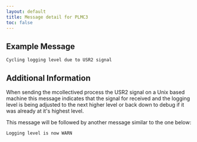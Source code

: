 ```yaml
---
layout: default
title: Message detail for PLMC3
toc: false
---
```


Example Message
---------------

    Cycling logging level due to USR2 signal

Additional Information
----------------------

When sending the mcollectived process the USR2 signal on a Unix based machine this message indicates that the signal for received and the logging level is being adjusted to the next higher level or back down to debug if it was already at it's highest level.

This message will be followed by another message similar to the one below:

    Logging level is now WARN
